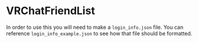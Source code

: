 # VRChatFriendList
In order to use this you will need to make a `login_info.json` file. You can reference `login_info_example.json` to see how that file should be formatted.